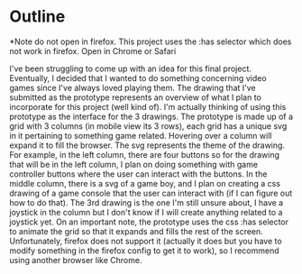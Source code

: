 # Outline

\*Note do not open in firefox. This project uses the :has selector which does not work in firefox. Open in Chrome or Safari

I've been struggling to come up with an idea for this final project. Eventually, I decided that I wanted to do something concerning video games since I've always loved playing them. The drawing that I've submitted as the prototype represents an overview of what I plan to incorporate for this project (well kind of). I'm actually thinking of using this prototype as the interface for the 3 drawings. The prototype is made up of a grid with 3 columns (in mobile view its 3 rows), each grid has a unique svg in it pertaining to something game related. Hovering over a column will expand it to fill the browser. The svg represents the theme of the drawing. For example, in the left column, there are four buttons so for the drawing that will be in the left column, I plan on doing something with game controller buttons where the user can interact with the buttons. In the middle column, there is a svg of a game boy, and I plan on creating a css drawing of a game console that the user can interact with (if I can figure out how to do that). The 3rd drawing is the one I'm still unsure about, I have a joystick in the column but I don't know if I will create anything related to a joystick yet. On an important note, the prototype uses the css :has selector to animate the grid so that it expands and fills the rest of the screen. Unfortunately, firefox does not support it (actually it does but you have to modify something in the firefox config to get it to work), so I recommend using another browser like Chrome.
